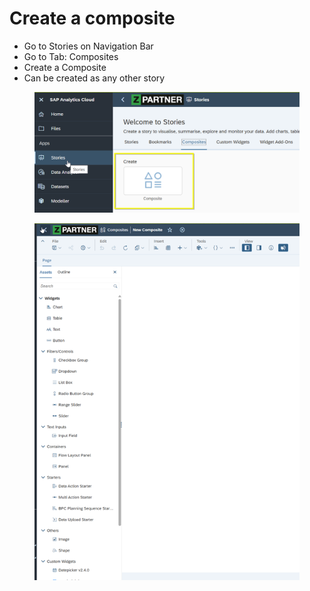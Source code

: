 # Create a composite

* Go to Stories on Navigation Bar
* Go to Tab: Composites
* Create a Composite
* Can be created as any other story

<figure><img src="../.gitbook/assets/image (5).png" alt=""><figcaption></figcaption></figure>

<figure><img src="../.gitbook/assets/image (1) (1).png" alt=""><figcaption></figcaption></figure>
